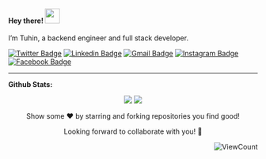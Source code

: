 
<h4> Hey there! <img src="https://raw.githubusercontent.com/verma-anushka/verma-anushka/master/gifs/wave.gif" width="30px"></h4>

I’m Tuhin, a backend engineer and full stack developer.

<p align="center">
  
   [![Twitter Badge](https://img.shields.io/badge/-tuhinspatra-1ca0f1?style=for-the-badge&labelColor=1ca0f1&logo=twitter&logoColor=white&link=https://twitter.com/tuhinspatra)](https://twitter.com/tuhinspatra) 
[![Linkedin Badge](https://img.shields.io/badge/-tuhinp-blue?style=for-the-badge&logo=Linkedin&logoColor=white&link=https://www.linkedin.com/in/tuhinp/)](https://www.linkedin.com/in/tuhinp/) 
[![Gmail Badge](https://img.shields.io/badge/-tsubhrapatra-c14438?style=for-the-badge&logo=Gmail&logoColor=white&link=mailto:tsubhrapatra@gmail.com)](mailto:tsubhrapatra@gmail.com)
   [![Instagram Badge](https://img.shields.io/badge/-tuhinspatra-cd486b?style=for-the-badge&labelColor=cd486b&logo=instagram&logoColor=white&link=https://www.instagram.com/tuhinspatra/)](https://www.instagram.com/tuhinspatra/) 
   [![Facebook Badge](https://img.shields.io/badge/-tuhinspatra.fb-036be4?style=for-the-badge&logo=Facebook&logoColor=white&link=https://www.facebook.com/tuhinspatra.fb/)](https://www.facebook.com/tuhinspatra.fb/)

</p>

---

 
**Github Stats:**

<p align="center">
  
  <img src="https://github-readme-stats.vercel.app/api?username=tuhinspatra&count_private=true&show_icons=true&theme=dracula&line_height=33">
  <img src="https://github-readme-stats.vercel.app/api/top-langs/?username=tuhinspatra&count_private=true&hide=html&theme=dracula&line_height=10">

</p>


 
<p align="center">
 
  <p align="center">
    Show some ❤️ by starring and forking repositories you find good!
  </p>
  <p align="center">
    Looking forward to collaborate with you! 👯 
  </p>
</p>

<div align="right">
  
![ViewCount](https://views.whatilearened.today/views/github/tuhinspatra/tuhinspatra.svg)

</div>

